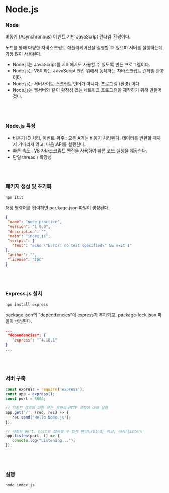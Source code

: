 # Node.js

### Node

비동기 (Asynchronous) 이벤트 기반 JavaScript 런타임 환경이다.

노드를 통해 다양한 자바스크립트 애플리케이션을 실행할 수 있으며 서버를 실행하는데 가장 많이 사용된다.

- Node.js는 JavaScript를 서버에서도 사용할 수 있도록 만든 프로그램이다.
- Node.js는 V8이라는 JavaScript 엔진 위에서 동작하는 자바스크립트 런타임 환경이다.
- Node.js는 서버사이트 스크립트 언어가 아니다. 프로그램 (환경) 이다.
- Node.js는 웹서버와 같이 확장성 있는 네트워크 프로그램을 제작하기 위해 만들어졌다.

</br>

</br>

### Node.js 특징

- 비동기 IO 처리, 이벤트 위주 : 모든 API는 비동기 처리된다. 데이터를 반환할 때까지 기다리지 않고, 다음 API를 실행한다.
- 빠른 속도 : V8 자바스크립트 엔진을 사용하여 빠른 코드 실행을 제공한다.
- 단일 thread / 확장성

</br>

</br>

### 패키지 생성 및 초기화

```bash
npm itit
```

해당 명령어를 입력하면 package.json 파일이 생성된다.

```json
{
 "name": "node-practice",
 "version": "1.0.0",
 "description": "",
 "main": "index.js",
 "scripts": {
   "test": "echo \"Error: no test specified\" && exit 1"
},
 "author": "",
 "license": "ISC"
}
```

</br>

</br>

### Express.js 설치

```bash
npm install express
```

package.json의 "dependencies"에 express가 추가되고, package-lock.json 파일이 생성된다.

```json
...
 "dependencies": {
   "express": "^4.18.1"
}
...
```

</br>

</br>

### 서버 구축

```javascript
const express = require('express');
const app = express();
const port = 8080;

// 지정된 경로에 대한 모든 유형의 HTTP 요청에 대해 실행
app.get('/', (req, res) => {
   res.send("Hello Node.js");
});

// 지정된 port, host로 접속할 수 있게 바인드(bind) 하고, 대기(listen)
app.listen(port, () => {
   console.log("Listening...");
});
```

</br>

</br>

### 실행

```bash
node index.js
```